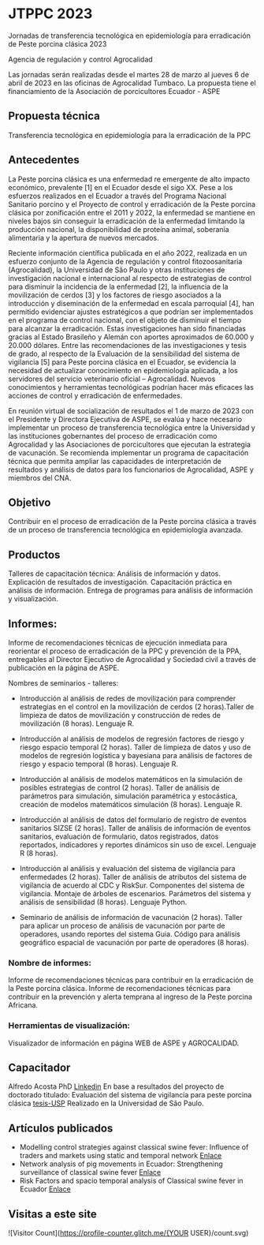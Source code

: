 # JTPPC 2023
Jornadas de transferencia tecnológica en epidemiología para erradicación de Peste porcina clásica 2023

Agencia de regulación y control Agrocalidad

Las jornadas serán realizadas desde el martes 28 de marzo al jueves 6 de abril de 2023 en las oficinas de Agrocalidad Tumbaco.
La propuesta tiene el financiamiento de la Asociación de porcicultores Ecuador - ASPE

## Propuesta técnica 
Transferencia tecnológica en epidemiología para la erradicación de la PPC

## Antecedentes
La Peste porcina clásica es una enfermedad re emergente de alto impacto económico, prevalente [1] en el Ecuador desde el sigo XX. Pese a los esfuerzos realizados en el Ecuador a través del Programa Nacional Sanitario porcino y el Proyecto de control y erradicación de la Peste porcina clásica por zonificación entre el 2011 y 2022, la enfermedad se mantiene en niveles bajos sin conseguir la erradicación de la enfermedad limitando la producción nacional, la disponibilidad de proteína animal, soberanía alimentaria y la apertura de nuevos mercados.

Reciente información científica publicada en el año 2022, realizada en un esfuerzo conjunto de la Agencia de regulación y control fitozoosanitaria (Agrocalidad), la Universidad de São Paulo y otras instituciones de investigación nacional e internacional al respecto de estrategias de control para disminuir la incidencia de la enfermedad [2], la influencia de la movilización de cerdos [3] y los factores de riesgo asociados a la introducción y diseminación de la enfermedad en escala parroquial [4], han permitido evidenciar ajustes estratégicos a que podrían ser implementados en el programa de control nacional, con el objeto de disminuir el tiempo para alcanzar la erradicación. Estas investigaciones han sido financiadas gracias al Estado Brasileño y Alemán con aportes aproximados de 60.000 y 20.000 dólares.
Entre las recomendaciones de las investigaciones y tesis de grado, al respecto de la Evaluación de la sensibilidad del sistema de vigilancia [5] para Peste porcina clásica en el Ecuador, se evidencia la necesidad de actualizar conocimiento en epidemiología aplicada, a los servidores del servicio veterinario oficial – Agrocalidad. Nuevos conocimientos y herramientas tecnológicas podrían hacer más eficaces las acciones de control y erradicación de enfermedades. 
  
En reunión virtual de socialización de resultados el 1 de marzo de 2023 con el Presidente y Directora Ejecutiva de ASPE, se evalúa y hace necesario implementar un proceso de transferencia tecnológica entre la Universidad y las instituciones gobernantes del proceso de erradicación como Agrocalidad y las Asociaciones de porcicultores que ejecutan la estrategia de vacunación. Se recomienda implementar un programa de capacitación técnica que permita ampliar las capacidades de interpretación de resultados y análisis de datos para los funcionarios de Agrocalidad, ASPE y miembros del CNA.

## Objetivo
Contribuir en el proceso de erradicación de la Peste porcina clásica a través de un proceso de transferencia tecnológica en epidemiología avanzada.

## Productos
Talleres de capacitación técnica:
Análisis de información y datos.
Explicación de resultados de investigación.
Capacitación práctica en análisis de información.
Entrega de programas para análisis de información y visualización.

## Informes:
Informe de recomendaciones técnicas de ejecución inmediata para reorientar el proceso de erradicación de la PPC y prevención de la PPA, entregables al Director Ejecutivo de Agrocalidad y Sociedad civil a través de publicación en la página de ASPE.

Nombres de seminarios - talleres:
- Introducción al análisis de redes de movilización para comprender estrategias en el control en la movilización de cerdos (2 horas).Taller de limpieza de datos de movilización y construcción de redes de movilización (8 horas). Lenguaje R.

- Introducción al análisis de modelos de regresión factores de riesgo y riesgo espacio temporal (2 horas).
Taller de limpieza de datos y uso de modelos de regresión logística y bayesiana para análisis de factores de riesgo y espacio temporal (8 horas). Lenguaje R.

- Introducción al análisis de modelos matemáticos en la simulación de posibles estrategias de control (2 horas).
Taller de análisis de parámetros para simulación, simulación paramétrica y estocástica, creación de modelos matemáticos simulación (8 horas). Lenguaje R.

- Introducción al análisis de datos del formulario de registro de eventos sanitarios SIZSE (2 horas).
Taller de análisis de información de eventos sanitarios, evaluación de formulario, datos registrados, datos reportados, indicadores y reportes dinámicos sin uso de excel. Lenguaje R (8 horas).

- Introducción al análisis y evaluación del sistema de vigilancia para enfermedades (2 horas).
Taller de análisis de atributos del sistema de vigilancia de acuerdo al CDC y RiskSur. Componentes del sistema de vigilancia. Montaje de árboles de escenarios.  Parámetros del sistema y análisis de sensibilidad (8 horas). Lenguaje Python.

- Seminario de análisis de información de vacunación (2 horas). 
Taller para aplicar un proceso de análisis de vacunación por parte de operadores, usando reportes del sistema Guia. Código para análisis geográfico espacial de vacunación por parte de operadores (8 horas).

### Nombre de informes:
Informe de recomendaciones técnicas para contribuir en la erradicación de la Peste porcina clásica.
Informe de recomendaciones técnicas para contribuir en la prevención y alerta temprana al ingreso de la Peste porcina Africana.

### Herramientas de visualización:
Visualizador de información en página WEB de ASPE y AGROCALIDAD.

## Capacitador
Alfredo Acosta PhD [Linkedin](https://www.linkedin.com/in/alfredo-acosta-b680a25b/)
En base a resultados del proyecto de doctorado titulado: Evaluación del sistema de vigilancia para peste porcina clásica [tesis-USP](10.11606/T.10.2022.tde-18112022-153214) Realizado en la Universidad de Sâo Paulo.

## Artículos publicados
- Modelling control strategies against classical swine fever: Influence of traders and markets using static and temporal network [Enlace](https://doi.org/10.1016/j.prevetmed.2022.105683)
- Network analysis of pig movements in Ecuador: Strengthening surveillance of classical swine fever [Enlace](https://doi.org/10.1111/tbed.14640)
- Risk Factors and spacio temporal analysis of Classical swine fever in Ecuador [Enlace](https://www.mdpi.com/1999-4915/15/2/288)

## Visitas a este site
![Visitor Count](https://profile-counter.glitch.me/{YOUR USER}/count.svg)
